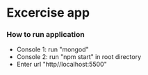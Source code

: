 # Excercise app

### How to run application 

* Console 1: run "mongod"
* Console 2: run "npm start" in root directory
* Enter url "http//localhost:5500"